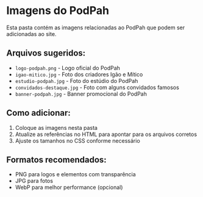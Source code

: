 # Imagens do PodPah

Esta pasta contém as imagens relacionadas ao PodPah que podem ser adicionadas ao site.

## Arquivos sugeridos:
- `logo-podpah.png` - Logo oficial do PodPah
- `igao-mitico.jpg` - Foto dos criadores Igão e Mítico
- `estudio-podpah.jpg` - Foto do estúdio do PodPah
- `convidados-destaque.jpg` - Foto com alguns convidados famosos
- `banner-podpah.jpg` - Banner promocional do PodPah

## Como adicionar:
1. Coloque as imagens nesta pasta
2. Atualize as referências no HTML para apontar para os arquivos corretos
3. Ajuste os tamanhos no CSS conforme necessário

## Formatos recomendados:
- PNG para logos e elementos com transparência
- JPG para fotos
- WebP para melhor performance (opcional)
